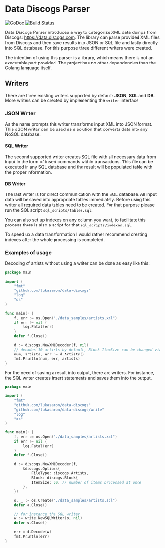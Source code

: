 # Data Discogs Parser

[![GoDoc](https://godoc.org/github.com/lukasaron/data-discogs?status.svg)](https://godoc.org/github.com/lukasaron/data-discogs)
[![Build Status](https://travis-ci.com/lukasaron/data-discogs.svg?branch=master)](https://travis-ci.com/lukasaron/data-discogs)

Data Discogs Parser introduces a way to categorize XML data dumps from Discogs: https://data.discogs.com. 
The library can parse provided XML files from Discogs and then save results into JSON or SQL file and lastly 
directly into SQL database. For this purpose three different writers were created.

The intention of using this parser is a library, which means there is not an executable part provided. The project has no other dependencies than the Golang language itself. 

## Writers

There are three existing writers supported by default: **JSON**, **SQL** and **DB**. 
More writers can be created by implementing the `writer` interface

### JSON Writer
As the name prompts this writer transforms input XML into JSON format. This JSON writer can be used as a solution that converts data into any NoSQL database.

#### SQL Writer
The second supported writer creates SQL file with all necessary data from input in the form of insert commands within transactions. This file can be executed in any SQL database and the result will be populated table with the proper information.

#### DB Writer
The last writer is for direct communication with the SQL database. All input data will be saved into appropriate tables immediately.
Before using this writer all required data tables need to be created. For that purpose please run the SQL script `sql_scripts/tables.sql`. 

You can also set up indexes on any column you want, to facilitate this process there is also a script for that `sql_scripts/indexes.sql`. 

To speed up a data transformation I would rather recommend creating indexes after the whole processing is completed.

### Examples of usage

Decoding of artists without using a writer can be done as easy like this: 
```go
package main
 
import (
    "fmt"
    "github.com/lukasaron/data-discogs"
    "log"
    "os"
)

func main() {
    f, err := os.Open("./data_samples/artists.xml")
    if err != nil {
        log.Fatal(err)
    }
    defer f.Close()

    d := discogs.NewXMLDecoder(f, nil)
    // decodes 10 artists by default, Block ItemSize can be changed via Options
    num, artists, err := d.Artists()
    fmt.Println(num, err, artists)
}
```
For the need of saving a result into output, there are writers. For instance, the SQL writer creates insert statements
and saves them into the output.
```go
package main

import (
    "fmt"
    "github.com/lukasaron/data-discogs"
    "github.com/lukasaron/data-discogs/write"
    "log"
    "os"
)

func main() {
    f, err := os.Open("./data_samples/artists.xml")
    if err != nil {
        log.Fatal(err)
    }
    defer f.Close()

    d := discogs.NewXMLDecoder(f,
        &discogs.Options{
            FileType: discogs.Artists,
            Block: discogs.Block{
            ItemSize: 20, // number of items processed at once
        },
    })

    o, _ := os.Create("./data_samples/artists.sql")
    defer o.Close()

    // for instance the SQL writer
    w := write.NewSQLWriter(o, nil)
    defer w.Close()

    err = d.Decode(w)
    fmt.Println(err)
}
```